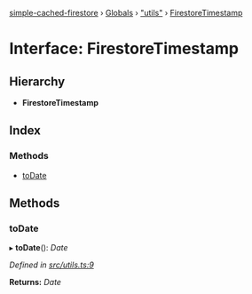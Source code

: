 [simple-cached-firestore](../README.md) › [Globals](../globals.md) › ["utils"](../modules/_utils_.md) › [FirestoreTimestamp](_utils_.firestoretimestamp.md)

# Interface: FirestoreTimestamp

## Hierarchy

* **FirestoreTimestamp**

## Index

### Methods

* [toDate](_utils_.firestoretimestamp.md#todate)

## Methods

###  toDate

▸ **toDate**(): *Date*

*Defined in [src/utils.ts:9](https://github.com/ehacke/simple-cached-firestore/blob/acfd256/src/utils.ts#L9)*

**Returns:** *Date*
